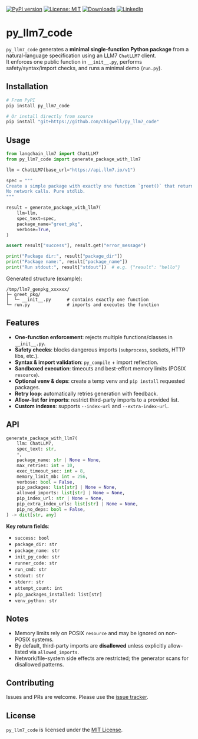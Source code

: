 [![PyPI version](https://badge.fury.io/py/py_llm7_code.svg)](https://badge.fury.io/py/py_llm7_code)
[![License: MIT](https://img.shields.io/badge/License-MIT-green.svg)](https://opensource.org/licenses/MIT)
[![Downloads](https://static.pepy.tech/badge/py_llm7_code)](https://pepy.tech/project/py_llm7_code)
[![LinkedIn](https://img.shields.io/badge/LinkedIn-blue)](https://www.linkedin.com/in/eugene-evstafev-716669181/)

# py_llm7_code

`py_llm7_code` generates a **minimal single-function Python package** from a natural-language specification using an LLM7 `ChatLLM7` client.  
It enforces one public function in `__init__.py`, performs safety/syntax/import checks, and runs a minimal demo (`run.py`).

## Installation

```bash
# From PyPI
pip install py_llm7_code

# Or install directly from source
pip install "git+https://github.com/chigwell/py_llm7_code"
````

## Usage

```python
from langchain_llm7 import ChatLLM7
from py_llm7_code import generate_package_with_llm7

llm = ChatLLM7(base_url="https://api.llm7.io/v1")

spec = """
Create a simple package with exactly one function `greet()` that returns 'hello'.
No network calls. Pure stdlib.
"""

result = generate_package_with_llm7(
    llm=llm,
    spec_text=spec,
    package_name="greet_pkg",
    verbose=True,
)

assert result["success"], result.get("error_message")

print("Package dir:", result["package_dir"])
print("Package name:", result["package_name"])
print("Run stdout:", result["stdout"])  # e.g. {"result": "hello"}
```

Generated structure (example):

```
/tmp/llm7_genpkg_xxxxxx/
├─ greet_pkg/
│  └─ __init__.py      # contains exactly one function
└─ run.py              # imports and executes the function
```

## Features

* **One-function enforcement**: rejects multiple functions/classes in `__init__.py`.
* **Safety checks**: blocks dangerous imports (`subprocess`, sockets, HTTP libs, etc.).
* **Syntax & import validation**: `py_compile` + import reflection.
* **Sandboxed execution**: timeouts and best-effort memory limits (POSIX `resource`).
* **Optional venv & deps**: create a temp venv and `pip install` requested packages.
* **Retry loop**: automatically retries generation with feedback.
* **Allow-list for imports**: restrict third-party imports to a provided list.
* **Custom indexes**: supports `--index-url` and `--extra-index-url`.

## API

```python
generate_package_with_llm7(
    llm: ChatLLM7,
    spec_text: str,
    *,
    package_name: str | None = None,
    max_retries: int = 10,
    exec_timeout_sec: int = 8,
    memory_limit_mb: int = 256,
    verbose: bool = False,
    pip_packages: list[str] | None = None,
    allowed_imports: list[str] | None = None,
    pip_index_url: str | None = None,
    pip_extra_index_urls: list[str] | None = None,
    pip_no_deps: bool = False,
) -> dict[str, any]
```

**Key return fields**:

* `success: bool`
* `package_dir: str`
* `package_name: str`
* `init_py_code: str`
* `runner_code: str`
* `run_cmd: str`
* `stdout: str`
* `stderr: str`
* `attempt_count: int`
* `pip_packages_installed: list[str]`
* `venv_python: str`

## Notes

* Memory limits rely on POSIX `resource` and may be ignored on non-POSIX systems.
* By default, third-party imports are **disallowed** unless explicitly allow-listed via `allowed_imports`.
* Network/file-system side effects are restricted; the generator scans for disallowed patterns.

## Contributing

Issues and PRs are welcome. Please use the [issue tracker](https://github.com/chigwell/py_llm7_code/issues).

## License

`py_llm7_code` is licensed under the [MIT License](https://choosealicense.com/licenses/mit/).

